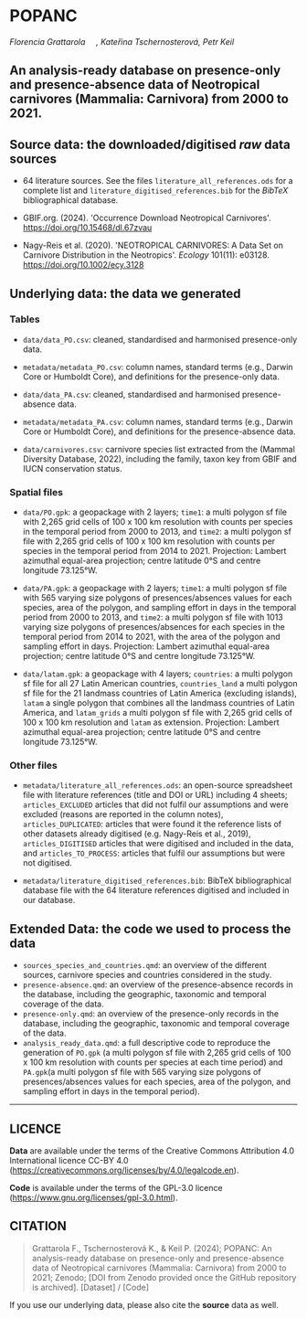 # POPANC 

*Florencia Grattarola <a dir="ltr" href="http://orcid.org/0000-0001-8282-5732" target="_blank"><img class="is-rounded" src="https://upload.wikimedia.org/wikipedia/commons/0/06/ORCID_iD.svg" width="15"></a>, Kateřina Tschernosterová, Petr Keil*

## An analysis-ready database on presence-only and presence-absence data of Neotropical carnivores (Mammalia: Carnivora) from 2000 to 2021.

## **Source data**: the downloaded/digitised *raw* data sources

- 64 literature sources. See the files `literature_all_references.ods` for a complete list and `literature_digitised_references.bib` for the *BibTeX* bibliographical database.

- GBIF.org. (2024). 'Occurrence Download Neotropical Carnivores'. https://doi.org/10.15468/dl.67zvau 

- Nagy-Reis et al. (2020). 'NEOTROPICAL CARNIVORES: A Data Set on Carnivore Distribution in the Neotropics'. *Ecology* 101(11): e03128. https://doi.org/10.1002/ecy.3128 

## **Underlying data**: the data we generated

### Tables
- `data/data_PO.csv`: cleaned, standardised and harmonised presence-only data.
- `metadata/metadata_PO.csv`: column names, standard terms (e.g., Darwin Core or Humboldt Core), and definitions for the presence-only data.

- `data/data_PA.csv`: cleaned, standardised and harmonised presence-absence data.
- `metadata/metadata_PA.csv`: column names, standard terms (e.g., Darwin Core or Humboldt Core), and definitions for the presence-absence data.

- `data/carnivores.csv`: carnivore species list extracted from the (Mammal Diversity Database, 2022), including the family, taxon key from GBIF and IUCN conservation status.

### Spatial files

- `data/PO.gpk`: a geopackage with 2 layers; `time1`: a multi polygon sf file with 2,265 grid cells of 100 x 100 km resolution with counts per species in the temporal period from 2000 to 2013, and `time2`: a multi polygon sf file with 2,265 grid cells of 100 x 100 km resolution with counts per species in the temporal period from 2014 to 2021. Projection: Lambert azimuthal equal-area projection; centre latitude 0°S and centre longitude 73.125°W.  

- `data/PA.gpk`: a geopackage with 2 layers; `time1`: a multi polygon sf file with 565 varying size polygons of presences/absences values for each species, area of the polygon, and sampling effort in days in the temporal period from 2000 to 2013, and `time2`: a multi polygon sf file with 1013 varying size polygons of presences/absences for each species  in the temporal period from 2014 to 2021, with the area of the polygon and sampling effort in days. Projection: Lambert azimuthal equal-area projection; centre latitude 0°S and centre longitude 73.125°W.  

- `data/latam.gpk`: a geopackage with 4 layers; `countries`: a multi polygon sf file for all 27 Latin American countries, `countries_land` a multi polygon sf file for the 21 landmass countries of Latin America (excluding islands), `latam` a single polygon that combines all the landmass countries of Latin America, and `latam_grids` a multi polygon sf file with 2,265 grid cells of 100 x 100 km resolution and `latam` as extension. Projection: Lambert azimuthal equal-area projection; centre latitude 0°S and centre longitude 73.125°W.

### Other files

- `metadata/literature_all_references.ods`: an open-source spreadsheet file with literature references (title and DOI or URL) including 4 sheets; `articles_EXCLUDED` articles that did not fulfil our assumptions and were excluded (reasons are reported in the column notes), `articles_DUPLICATED`: articles that were found it the reference lists of other datasets already digitised (e.g. Nagy-Reis et al., 2019), `articles_DIGITISED` articles that were digitised and included in the data, and `articles_TO_PROCESS`: articles that fulfil our assumptions but were not digitised.  

- `metadata/literature_digitised_references.bib`: BibTeX bibliographical database file with the 64 literature references digitised and included in our database.  


## **Extended Data**: the code we used to process the data

- `sources_species_and_countries.qmd`: an overview of the different sources, carnivore species and countries considered in the study.
- `presence-absence.qmd`: an overview of the presence-absence records in the database, including the geographic, taxonomic and temporal coverage of the data.
- `presence-only.qmd`:  an overview of the presence-only records in the database, including the geographic, taxonomic and temporal coverage of the data. 
- `analysis_ready_data.qmd`: a full descriptive code to reproduce the generation of `PO.gpk` (a multi polygon sf file with 2,265 grid cells of 100 x 100 km resolution with counts per species at each time period) and `PA.gpk`(a multi polygon sf file with 565 varying size polygons of presences/absences values for each species, area of the polygon, and sampling effort in days in the temporal period).

---

## LICENCE

**Data** are available under the terms of the Creative Commons Attribution 4.0 International licence CC-BY 4.0 (https://creativecommons.org/licenses/by/4.0/legalcode.en).   

**Code** is available under the terms of the GPL-3.0 licence (https://www.gnu.org/licenses/gpl-3.0.html). 

## CITATION

> Grattarola F., Tschernosterová K., & Keil P. (2024); POPANC: An analysis-ready database on presence-only and presence-absence data of Neotropical carnivores (Mammalia: Carnivora) from 2000 to 2021; Zenodo; [DOI from Zenodo provided once the GitHub repository is archived]. [Dataset] / [Code]

If you use our underlying data, please also cite the **source** data as well.
